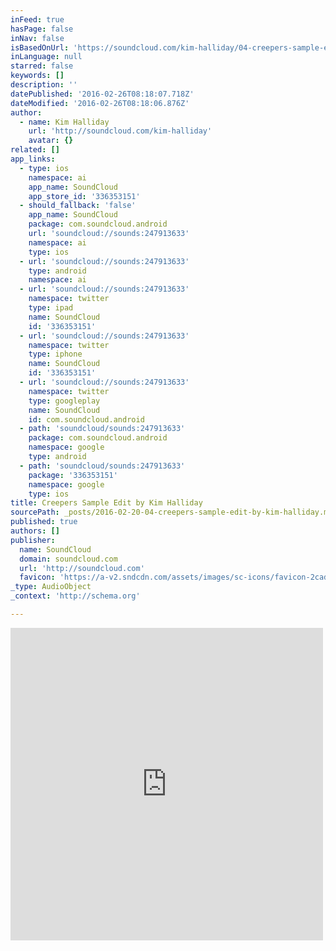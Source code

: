 ```yaml
---
inFeed: true
hasPage: false
inNav: false
isBasedOnUrl: 'https://soundcloud.com/kim-halliday/04-creepers-sample-edit'
inLanguage: null
starred: false
keywords: []
description: ''
datePublished: '2016-02-26T08:18:07.718Z'
dateModified: '2016-02-26T08:18:06.876Z'
author:
  - name: Kim Halliday
    url: 'http://soundcloud.com/kim-halliday'
    avatar: {}
related: []
app_links:
  - type: ios
    namespace: ai
    app_name: SoundCloud
    app_store_id: '336353151'
  - should_fallback: 'false'
    app_name: SoundCloud
    package: com.soundcloud.android
    url: 'soundcloud://sounds:247913633'
    namespace: ai
    type: ios
  - url: 'soundcloud://sounds:247913633'
    type: android
    namespace: ai
  - url: 'soundcloud://sounds:247913633'
    namespace: twitter
    type: ipad
    name: SoundCloud
    id: '336353151'
  - url: 'soundcloud://sounds:247913633'
    namespace: twitter
    type: iphone
    name: SoundCloud
    id: '336353151'
  - url: 'soundcloud://sounds:247913633'
    namespace: twitter
    type: googleplay
    name: SoundCloud
    id: com.soundcloud.android
  - path: 'soundcloud/sounds:247913633'
    package: com.soundcloud.android
    namespace: google
    type: android
  - path: 'soundcloud/sounds:247913633'
    package: '336353151'
    namespace: google
    type: ios
title: Creepers Sample Edit by Kim Halliday
sourcePath: _posts/2016-02-20-04-creepers-sample-edit-by-kim-halliday.md
published: true
authors: []
publisher:
  name: SoundCloud
  domain: soundcloud.com
  url: 'http://soundcloud.com'
  favicon: 'https://a-v2.sndcdn.com/assets/images/sc-icons/favicon-2cadd14b.ico'
_type: AudioObject
_context: 'http://schema.org'

---
```

<iframe src="https://cdn.embedly.com/widgets/media.html?src=https%3A%2F%2Fw.soundcloud.com%2Fplayer%2F%3Fvisual%3Dtrue%26url%3Dhttp%253A%252F%252Fapi.soundcloud.com%252Ftracks%252F247913633%26show_artwork%3Dtrue&amp;url=https%3A%2F%2Fsoundcloud.com%2Fkim-halliday%2F04-creepers-sample-edit&amp;image=http%3A%2F%2Fa1.sndcdn.com%2Fimages%2Ffb_placeholder.png%3F1455807820&amp;key=b7d04c9b404c499eba89ee7072e1c4f7&amp;type=text%2Fhtml&amp;schema=soundcloud" width="500" height="500" scrolling="no" frameborder="0" allowfullscreen="allowfullscreen" style=""></iframe>